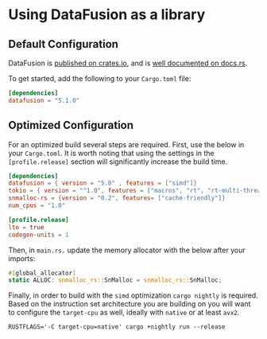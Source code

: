 <!---
  Licensed to the Apache Software Foundation (ASF) under one
  or more contributor license agreements.  See the NOTICE file
  distributed with this work for additional information
  regarding copyright ownership.  The ASF licenses this file
  to you under the Apache License, Version 2.0 (the
  "License"); you may not use this file except in compliance
  with the License.  You may obtain a copy of the License at

    http://www.apache.org/licenses/LICENSE-2.0

  Unless required by applicable law or agreed to in writing,
  software distributed under the License is distributed on an
  "AS IS" BASIS, WITHOUT WARRANTIES OR CONDITIONS OF ANY
  KIND, either express or implied.  See the License for the
  specific language governing permissions and limitations
  under the License.
-->

# Using DataFusion as a library

## Default Configuration

DataFusion is [published on crates.io](https://crates.io/crates/datafusion), and is [well documented on docs.rs](https://docs.rs/datafusion/).

To get started, add the following to your `Cargo.toml` file:

```toml
[dependencies]
datafusion = "5.1.0"
```

## Optimized Configuration

For an optimized build several steps are required. First, use the below in your `Cargo.toml`. It is
worth noting that using the settings in the `[profile.release]` section will significantly increase the build time.

```toml
[dependencies]
datafusion = { version = "5.0" , features = ["simd"]}
tokio = { version = "^1.0", features = ["macros", "rt", "rt-multi-thread"] }
snmalloc-rs = {version = "0.2", features= ["cache-friendly"]}
num_cpus = "1.0"

[profile.release]
lto = true
codegen-units = 1
```

Then, in `main.rs.` update the memory allocator with the below after your imports:

```rust
#[global_allocator]
static ALLOC: snmalloc_rs::SnMalloc = snmalloc_rs::SnMalloc;
```

Finally, in order to build with the `simd` optimization `cargo nightly` is required. Based on the instruction
set architecture you are building on you will want to configure the `target-cpu` as well, ideally
with `native` or at least `avx2`.

`RUSTFLAGS='-C target-cpu=native' cargo +nightly run --release`
